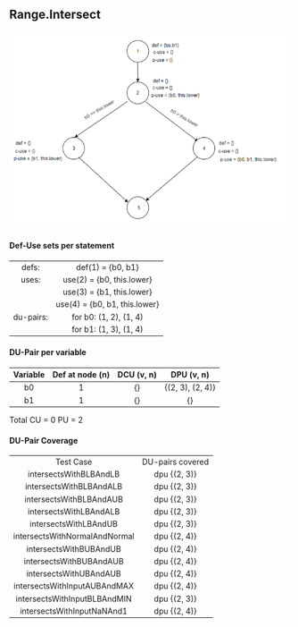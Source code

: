 ## Range.Intersect

![man_flow_1](Data_flow_graph_Range_class.png)

#### Def-Use sets per statement
| | |
|:--:|:--:|
| defs: | def(1) = {b0, b1} |
| uses: | use(2) = {b0, this.lower} |
| | use(3) = {b1, this.lower} |
| | use(4) = {b0, b1, this.lower} |
| du-pairs: | for b0: (1, 2), (1, 4) |
| | for b1: (1, 3), (1, 4) |

#### DU-Pair per variable
| Variable | Def at node (n) | DCU (v, n) | DPU (v, n) |
|:--:|:--:|:--:|:--:|
| b0 | 1 | {} | {(2, 3), (2, 4)} |
| b1 | 1 | {} | {} |

Total
CU = 0
PU = 2

#### DU-Pair Coverage
| | |
|:--:|:--:|
| Test Case | DU-pairs covered |
| intersectsWithBLBAndLB | dpu {(2, 3)} |
| intersectsWithBLBAndALB | dpu {(2, 3)} |
| intersectsWithBLBAndAUB | dpu {(2, 3)} |
| intersectsWithLBAndALB | dpu {(2, 3)} |
| intersectsWithLBAndUB | dpu {(2, 3)} |
| intersectsWithNormalAndNormal | dpu {(2, 4)} |
| intersectsWithBUBAndUB | dpu {(2, 4)} |
| intersectsWithBUBAndAUB | dpu {(2, 4)} |
| intersectsWithUBAndAUB | dpu {(2, 4)} |
| intersectsWithInputAUBAndMAX | dpu {(2, 4)} |
| intersectsWithInputBLBAndMIN | dpu {(2, 3)} |
| intersectsWithInputNaNAnd1 | dpu {(2, 4)} |

